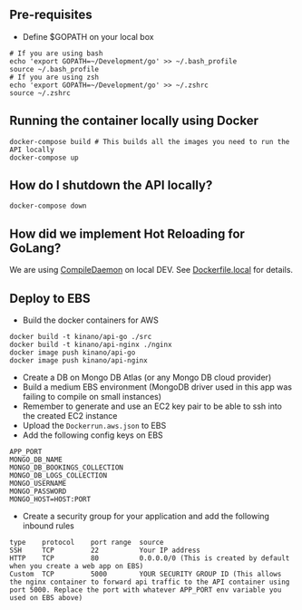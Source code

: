 
## Pre-requisites
* Define $GOPATH on your local box
```
# If you are using bash
echo 'export GOPATH=~/Development/go' >> ~/.bash_profile
source ~/.bash_profile
# If you are using zsh
echo 'export GOPATH=~/Development/go' >> ~/.zshrc
source ~/.zshrc
```

## Running the container locally using Docker
```
docker-compose build # This builds all the images you need to run the API locally
docker-compose up
```

## How do I shutdown the API locally?
```
docker-compose down
```

## How did we implement Hot Reloading for GoLang?
We are using [CompileDaemon](https://github.com/githubnemo/CompileDaemon) on local DEV. See [Dockerfile.local](https://github.com/kinano/go-mongo-docker/blob/develop/src/Dockerfile.local#L11) for details. 

## Deploy to EBS
* Build the docker containers for AWS
```
docker build -t kinano/api-go ./src
docker build -t kinano/api-nginx ./nginx
docker image push kinano/api-go
docker image push kinano/api-nginx
```
* Create a DB on Mongo DB Atlas (or any Mongo DB cloud provider)
* Build a medium EBS environment (MongoDB driver used in this app was failing to compile on small instances)
* Remember to generate and use an EC2 key pair to be able to ssh into the created EC2 instance
* Upload the `Dockerrun.aws.json` to EBS
* Add the following config keys on EBS
```
APP_PORT
MONGO_DB_NAME
MONGO_DB_BOOKINGS_COLLECTION
MONGO_DB_LOGS_COLLECTION
MONGO_USERNAME
MONGO_PASSWORD
MONGO_HOST=HOST:PORT
```
* Create a security group for your application and add the following inbound rules
```
type    protocol    port range  source
SSH     TCP         22          Your IP address
HTTP    TCP         80          0.0.0.0/0 (This is created by default when you create a web app on EBS)
Custom  TCP         5000        YOUR SECURITY GROUP ID (This allows the nginx container to forward api traffic to the API container using port 5000. Replace the port with whatever APP_PORT env variable you used on EBS above)
```

